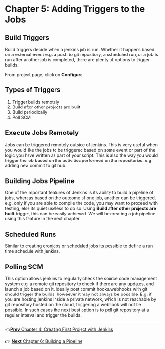 # Chapter 5: Adding Triggers to the Jobs
## Build Triggers

Build triggers decide when a jenkins job is run. Whether it happens based on a external event e.g. a push to git repository,  a scheduled run, or  a job is run after another job is completed, there are plenty of options to trigger builds.

From project page, click on **Configure**

## Types of Triggers

1. Trigger builds remotely
1. Build after other projects are built
1. Build periodically
1. Poll SCM

## Execute Jobs Remotely
Jobs can be triggered remotely outside of jenkins. This is very useful when you would like the jobs to be triggered based on some event or part of the logic you have written as part of your script. This is also the way you would trigger the job based on the activities performed on the repositories. e.g. adding new commit to git hub.

## Building Jobs Pipeline
One of the important features of Jenkins is its ability to build a pipeline of jobs, whereas based on the outcome of one job, another can be triggered.  e.g. only if you are able to compile the code, you may want to proceed with testing, else its quiet useless to do so. Using **Build after other projects are built** trigger, this can be easily achieved.  We will be creating a job pipeline using this feature in the next chapter.

## Scheduled Runs
Similar to creating cronjobs or scheduled jobs its possible to define a run time schedule with jenkins.


## Polling SCM
This option allows jenkins to regularly check the source code management system e.g. a remote git repository to check if there are any updates, and launch a job based on it.  Ideally  post commit hooks/webhooks with git should trigger the builds, howeever it may not always be possible. E.g. if you are hosting jenkins inside a private network, which is not reachable by git repository hosted on the cloud, triggering a webhook will not be possible. In such cases the next best option is to poll git repository at a regular interval and trigger the builds.

----
:point_left:[**Prev** Chapter 4: Creating First Project with Jenkins](https://github.com/schoolofdevops/learn-jenkins/blob/master/manuscript/040_creating_first_job.md)

:point_right: [**Next** Chapter 6: Building a Pipeline](https://github.com/schoolofdevops/learn-jenkins/blob/master/manuscript/060_building_jobs_pipeline.md)
